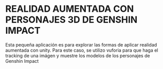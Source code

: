 # REALIDAD AUMENTADA CON PERSONAJES 3D DE GENSHIN IMPACT

Esta pequeña aplicación es para explorar las formas de aplicar realidad aumentada con unity. Para este caso, se utilizo vuforia para que haga el tracking de una imágen y muestre los modelos de los personajes de Genshin Impact
